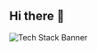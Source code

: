 ## Hi there 👋
![Tech Stack Banner](https://github.com/TU_USUARIO/TU_REPO/blob/main/banner.png)

<!--
**MicaelaMarg/MicaelaMarg** is a ✨ _special_ ✨ repository because its `README.md` (this file) appears on your GitHub profile.

Here are some ideas to get you started:

- 🔭 I### 🧰 Tech Stack
[![Top Langs](https://github-readme-stats.vercel.app/api/top-langs/?username=TU_USUARIO&layout=compact&theme=tokyonight)](https://github.com/TU_USUARIO)
 ### 🚀 Conocimientos

- Python ![70%](https://progress-bar.dev/70/)
- JavaScript ![65%](https://progress-bar.dev/65/)
- HTML/CSS ![80%](https://progress-bar.dev/80/)
- SQL ![60%](https://progress-bar.dev/60/)

![Python](https://img.shields.io/badge/-Python-3776AB?style=flat&logo=python&logoColor=white)
![JavaScript](https://img.shields.io/badge/-JavaScript-F7DF1E?style=flat&logo=javascript&logoColor=black)
![HTML5](https://img.shields.io/badge/-HTML5-E34F26?style=flat&logo=html5&logoColor=white)
![CSS3](https://img.shields.io/badge/-CSS3-1572B6?style=flat&logo=css3)
![Java](https://img.shields.io/badge/-Java-007396?style=flat&logo=java&logoColor=white)
![MySQL](https://img.shields.io/badge/-MySQL-4479A1?style=flat&logo=mysql&logoColor=white)
![PHP](https://img.shields.io/badge/-PHP-777BB4?style=flat&logo=php&logoColor=white)



